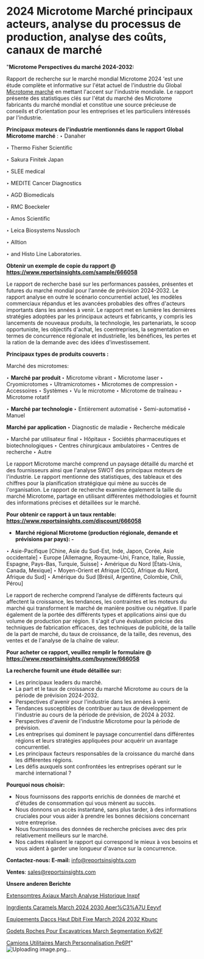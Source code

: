 # 2024 Microtome Marché principaux acteurs, analyse du processus de production, analyse des coûts, canaux de marché

"<strong>Microtome Perspectives du marché 2024-2032:</strong>

Rapport de recherche sur le marché mondial Microtome 2024 'est une étude complète et informative sur l'état actuel de l'industrie du Global <a href=https://www.reportsinsights.com/sample/666058>Microtome marché</a> en mettant l'accent sur l'industrie mondiale. Le rapport présente des statistiques clés sur l'état du marché des Microtome fabricants du marché mondial et constitue une source précieuse de conseils et d'orientation pour les entreprises et les particuliers intéressés par l'industrie.

<strong>Principaux moteurs de l'industrie mentionnés dans le rapport Global Microtome marché</strong> :
‣ Danaher

‣ Thermo Fisher Scientific

‣ Sakura Finitek Japan

‣ SLEE medical

‣ MEDITE Cancer Diagnostics

‣ AGD Biomedicals

‣ RMC Boeckeler

‣ Amos Scientific

‣ Leica Biosystems Nussloch

‣ Alltion

‣ and Histo Line Laboratories.

<strong>Obtenir un exemple de copie du rapport @ <a href=https://www.reportsinsights.com/sample/666058>https://www.reportsinsights.com/sample/666058</a></strong>

Le rapport de recherche basé sur les performances passées, présentes et futures du marché mondial pour l'année de prévision 2024-2032. Le rapport analyse en outre le scénario concurrentiel actuel, les modèles commerciaux répandus et les avancées probables des offres d'acteurs importants dans les années à venir. Le rapport met en lumière les dernières stratégies adoptées par les principaux acteurs et fabricants, y compris les lancements de nouveaux produits, la technologie, les partenariats, le scoop opportuniste, les objectifs d'achat, les coentreprises, la segmentation en termes de concurrence régionale et industrielle, les bénéfices, les pertes et la ration de la demande avec des idées d'investissement.

<strong>Principaux types de produits couverts :</strong>

Marché des microtomes:

‣  <strong> Marché par produit </strong>
‣ Microtome vibrant
‣ Microtome laser
‣ Cryomicrotomes
‣ Ultramicrotomes
‣ Microtomes de compression
‣ Accessoires
‣ Systèmes
‣ Vu le microtome
‣ Microtome de traîneau
‣ Microtome rotatif

‣  <strong> Marché par technologie </strong>
‣ Entièrement automatisé
‣ Semi-automatisé
‣ Manuel

<strong>Marché par application </strong>
‣ Diagnostic de maladie
‣ Recherche médicale

‣  Marché par utilisateur final
‣ Hôpitaux
‣ Sociétés pharmaceutiques et biotechnologiques
‣ Centres chirurgicaux ambulatoires
‣ Centres de recherche
‣ Autre

Le rapport Microtome marché comprend un paysage détaillé du marché et des fournisseurs ainsi que l'analyse SWOT des principaux moteurs de l'industrie. Le rapport mentionne des statistiques, des tableaux et des chiffres pour la planification stratégique qui mène au succès de l'organisation. Le rapport de recherche examine également la taille du marché Microtome, partage en utilisant différentes méthodologies et fournit des informations précises et détaillées sur le marché.

<strong>Pour obtenir ce rapport à un taux rentable: <a href=https://www.reportsinsights.com/discount/666058>https://www.reportsinsights.com/discount/666058</a></strong>
<ul>
  <li><strong>Marché régional Microtome (production régionale, demande et prévisions par pays): -</strong></li>
</ul>
‣ Asie-Pacifique [Chine, Asie du Sud-Est, Inde, Japon, Corée, Asie occidentale]
‣ Europe [Allemagne, Royaume-Uni, France, Italie, Russie, Espagne, Pays-Bas, Turquie, Suisse]
‣ Amérique du Nord [États-Unis, Canada, Mexique]
‣ Moyen-Orient et Afrique [CCG, Afrique du Nord, Afrique du Sud]
‣ Amérique du Sud [Brésil, Argentine, Colombie, Chili, Pérou]

Le rapport de recherche comprend l’analyse de différents facteurs qui affectent la croissance, les tendances, les contraintes et les moteurs du marché qui transforment le marché de manière positive ou négative. Il parle également de la portée des différents types et applications ainsi que du volume de production par région. Il s'agit d'une évaluation précise des techniques de fabrication efficaces, des techniques de publicité, de la taille de la part de marché, du taux de croissance, de la taille, des revenus, des ventes et de l'analyse de la chaîne de valeur.

<strong>Pour acheter ce rapport, veuillez remplir le formulaire @   <a href=https://www.reportsinsights.com/buynow/666058>https://www.reportsinsights.com/buynow/666058</a></strong>

<strong>La recherche fournit une étude détaillée sur:</strong>
<ul>
  <li>Les principaux leaders du marché.</li>
  <li>La part et le taux de croissance du marché Microtome au cours de la période de prévision 2024-2032.</li>
  <li>Perspectives d'avenir pour l'industrie dans les années à venir.</li>
  <li>Tendances susceptibles de contribuer au taux de développement de l'industrie au cours de la période de prévision, de 2024 à 2032.</li>
  <li>Perspectives d'avenir de l'industrie Microtome pour la période de prévision.</li>
  <li>Les entreprises qui dominent le paysage concurrentiel dans différentes régions et leurs stratégies appliquées pour acquérir un avantage concurrentiel.</li>
  <li>Les principaux facteurs responsables de la croissance du marché dans les différentes régions.</li>
  <li>Les défis auxquels sont confrontées les entreprises opérant sur le marché international ?</li>
</ul>
<strong>Pourquoi nous choisir:</strong>
<ul>
  <li>Nous fournissons des rapports enrichis de données de marché et d'études de consommation qui vous mènent au succès.</li>
  <li>Nous donnons un accès instantané, sans plus tarder, à des informations cruciales pour vous aider à prendre les bonnes décisions concernant votre entreprise.</li>
  <li>Nous fournissons des données de recherche précises avec des prix relativement meilleurs sur le marché.</li>
  <li>Nos cadres réalisent le rapport qui correspond le mieux à vos besoins et vous aident à garder une longueur d'avance sur la concurrence.</li>
</ul>
<strong>Contactez-nous:
</strong><strong>E-mail:</strong> <a href=mailto:info@reportsinsights.com>info@reportsinsights.com</a>

<strong>Ventes</strong>: <a href=mailto:sales@reportsinsights.com>sales@reportsinsights.com</a>

<strong>Unsere anderen Berichte</strong>

<a href=https://www.linkedin.com/pulse/extensom%C3%A8tres-axiaux-march%C3%A9-analyse-historique-inxpf/>Extensomtres Axiaux March Analyse Historique Inxpf</a>

<a href=https://www.linkedin.com/pulse/ingr%C3%A9dients-caramels-march%C3%A9-2024-2030-aper%C3%A7u-eeyvf/>Ingrdients Caramels March 2024 2030 Aper%C3%A7U Eeyvf</a>

<a href=https://www.linkedin.com/pulse/equipements-dacc%C3%A8s-haut-d%C3%A9bit-fixe-march%C3%A9-2024-2032-kbunc/>Equipements Daccs Haut Dbit Fixe March 2024 2032 Kbunc</a>

<a href=https://www.linkedin.com/pulse/godets-%C3%A0-roches-pour-excavatrices-march%C3%A9-segmentation-ky62f/>Godets  Roches Pour Excavatrices March Segmentation Ky62F</a>

<a href=https://www.linkedin.com/pulse/camions-utilitaires-march%C3%A9-personnalisation-pe6pf/>Camions Utilitaires March Personnalisation Pe6Pf</a>"
![Uploading image.png…]()
